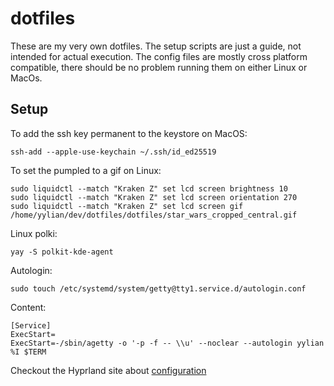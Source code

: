 # dotfiles

These are my very own dotfiles. The setup scripts are just a guide, not intended
for actual execution. The config files are mostly cross platform compatible,
there should be no problem running them on either Linux or MacOs.

## Setup

To add the ssh key permanent to the keystore on MacOS:
```
ssh-add --apple-use-keychain ~/.ssh/id_ed25519
```

To set the pumpled to a gif on Linux:
```
sudo liquidctl --match "Kraken Z" set lcd screen brightness 10
sudo liquidctl --match "Kraken Z" set lcd screen orientation 270
sudo liquidctl --match "Kraken Z" set lcd screen gif /home/yylian/dev/dotfiles/dotfiles/star_wars_cropped_central.gif
```


Linux polki:
```
yay -S polkit-kde-agent
```
Autologin:
```
sudo touch /etc/systemd/system/getty@tty1.service.d/autologin.conf
```
Content:
```
[Service]
ExecStart=
ExecStart=-/sbin/agetty -o '-p -f -- \\u' --noclear --autologin yylian %I $TERM
```

Checkout the Hyprland site about [configuration](https://wiki.hyprland.org/Useful-Utilities/)
